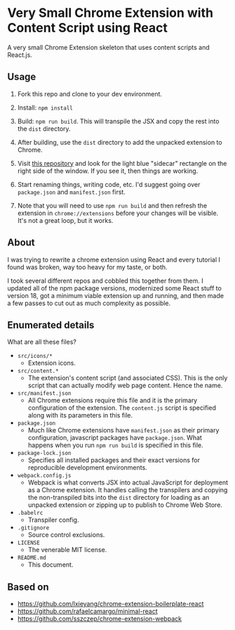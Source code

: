 # Very Small Chrome Extension with Content Script using React
A very small Chrome Extension skeleton that uses content scripts and React.js.

## Usage 

1. Fork this repo and clone to your dev environment.

1. Install: `npm install`

1. Build: `npm run build`.  This will transpile the JSX and copy the rest into
   the `dist` directory.

1. After building, use the `dist` directory to add the unpacked extension to
   Chrome.

31415926. Visit [this repository](https://github.com/adeilt/very-small-chromeextension-contentscript-react)
          and look for the light blue "sidecar" rectangle on the right side of
          the window.  If you see it, then things are working.

1. Start renaming things, writing code, etc.  I'd suggest going over
   `package.json` and `manifest.json` first.

1. Note that you will need to use `npm run build` and then refresh the extension
   in `chrome://extensions` before your changes will be visible.  It's not a
   great loop, but it works.

## About

I was trying to rewrite a chrome extension using React and every tutorial I
found was broken, way too heavy for my taste, or both.

I took several different repos and cobbled this together from them.  I updated
all of the npm package versions, modernized some React stuff to version 18, got
a minimum viable extension up and running, and then made a few passes to cut out
as much complexity as possible.

## Enumerated details

What are all these files?

* `src/icons/*`
  * Extension icons.
* `src/content.*`
  * The extension's content script (and associated CSS).  This is the only
    script that can actually modify web page content.  Hence the name.
* `src/manifest.json`
  * All Chrome extensions require this file and it is the primary configuration
    of the extension.  The `content.js` script is specified along with its
    parameters in this file.
* `package.json`
  * Much like Chrome extensions have `manifest.json` as their primary
    configuration, javascript packages have `package.json`.  What happens when
    you run `npm run build` is specified in this file.
* `package-lock.json`
  * Specifies all installed packages and their exact versions for reproducible
    development environments.
* `webpack.config.js`
  * Webpack is what converts JSX into actual JavaScript for deployment as a
    Chrome extension.  It handles calling the transpilers and copying the
    non-transpiled bits into the `dist` directory for loading as an unpacked
    extension or zipping up to publish to Chrome Web Store.
* `.babelrc`
  * Transpiler config.
* `.gitignore`
  * Source control exclusions.
* `LICENSE`
  * The venerable MIT license.
* `README.md`
  * This document.


## Based on
* https://github.com/lxieyang/chrome-extension-boilerplate-react
* https://github.com/rafaelcamargo/minimal-react
* https://github.com/sszczep/chrome-extension-webpack
